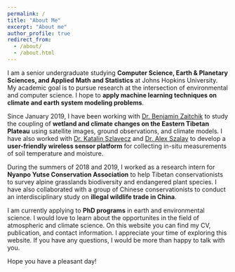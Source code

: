 ```yaml
---
permalink: /
title: "About Me"
excerpt: "About me"
author_profile: true
redirect_from: 
  - /about/
  - /about.html
---
```


I am a senior undergraduate studying **Computer Science, Earth & Planetary Sciences, and Applied Math and Statistics** at Johns Hopkins University. My academic goal is to pursue research at the intersection of environmental and computer science. I hope to **apply machine learning techniques on climate and earth system modeling problems**. 

Since January 2019, I have been working with [Dr. Benjamin Zaitchik](https://eps.jhu.edu/directory/benjamin-zaitchik/) to study the coupling of **wetland and climate changes on the Eastern Tibetan Plateau** using satellite images, ground observations, and climate models. I have also worked with [Dr. Katalin Szlavecz](https://eps.jhu.edu/directory/katalin-szlavecz/) and [Dr. Alex Szalay](https://physics-astronomy.jhu.edu/directory/alexander-s-szalay/) to develop a **user-friendly wireless sensor platform** for collecting in-situ measurements of soil temperature and moisture. 

During the summers of 2018 and 2019, I worked as a research intern for **Nyanpo Yutse Conservation Association** to help Tibetan conservationists to survey alpine grasslands biodiversity and endangered plant species. I have also collaborated with a group of Chinese conservationists to conduct an interdisciplinary study on **illegal wildlife trade in China**.

I am currently applying to **PhD programs** in earth and environmental science. I would love to learn about the opportunites in the field of atmospheric and climate science. On this website you can find my CV, publication, and contact information. I appreciate your time of exploring this website. If you have any questions, I would be more than happy to talk with you. 

Hope you have a pleasant day!
